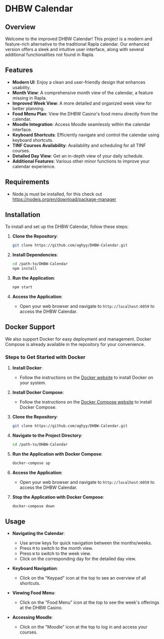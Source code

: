 # DHBW Calendar

## Overview
Welcome to the improved DHBW Calendar! This project is a modern and feature-rich alternative to the traditional Rapla calendar. Our enhanced version offers a sleek and intuitive user interface, along with several additional functionalities not found in Rapla.

## Features
- **Modern UI**: Enjoy a clean and user-friendly design that enhances usability.
- **Month View**: A comprehensive month view of the calendar, a feature missing in Rapla.
- **Improved Week View**: A more detailed and organized week view for better planning.
- **Food Menu Plan**: View the DHBW Casino's food menu directly from the calendar.
- **Moodle Integration**: Access Moodle seamlessly within the calendar interface.
- **Keyboard Shortcuts**: Efficiently navigate and control the calendar using keyboard shortcuts.
- **TINF Courses Availability**: Availability and scheduling for all TINF courses.
- **Detailed Day View**: Get an in-depth view of your daily schedule.
- **Additional Features**: Various other minor functions to improve your calendar experience.

## Requirements
- Node.js must be installed, for this check out https://nodejs.org/en/download/package-manager

## Installation
To install and set up the DHBW Calendar, follow these steps:

1. **Clone the Repository**:
    ```bash
    git clone https://github.com/aghyy/DHBW-Calendar.git
    ```
2. **Install Dependencies**:
    ```bash
    cd /path-to/DHBW-Calendar
    npm install
    ```

3. **Run the Application**:
    ```bash
    npm start
    ```

4. **Access the Application**:
    - Open your web browser and navigate to `http://localhost:6059` to access the DHBW Calendar.

## Docker Support
We also support Docker for easy deployment and management. Docker Compose is already available in the repository for your convenience.

### Steps to Get Started with Docker

1. **Install Docker**:
    - Follow the instructions on the [Docker website](https://docs.docker.com/get-docker/) to install Docker on your system.
  
2. **Install Docker Compose**:
    - Follow the instructions on the [Docker Compose website](https://docs.docker.com/compose/install/) to install Docker Compose.

3. **Clone the Repository**:
    ```bash
    git clone https://github.com/aghyy/DHBW-Calendar.git
    ```
4. **Navigate to the Project Directory**:
    ```bash
    cd /path-to/DHBW-Calendar
    ```

5. **Run the Application with Docker Compose**:
    ```bash
    docker-compose up
    ```

6. **Access the Application**:
    - Open your web browser and navigate to `http://localhost:6059` to access the DHBW Calendar.

7. **Stop the Application with Docker Compose**:
    ```bash
    docker-compose down
    ```

## Usage
- **Navigating the Calendar**:
  - Use arrow keys for quick navigation between the months/weeks.
  - Press `M` to switch to the month view.
  - Press `W` to switch to the week view.
  - Click on the corresponding day for the detailed day view.

- **Keyboard Navigation**:
  - Click on the "Keypad" icon at the top to see an overview of all shortcuts.

- **Viewing Food Menu**:
  - Click on the "Food Menu" icon at the top to see the week's offerings at the DHBW Casino.

- **Accessing Moodle**:
  - Click on the "Moodle" icon at the top to log in and access your courses.